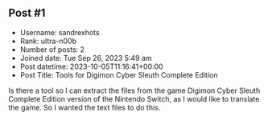 ## Post #1
- Username: sandrexhots
- Rank: ultra-n00b
- Number of posts: 2
- Joined date: Tue Sep 26, 2023 5:49 am
- Post datetime: 2023-10-05T11:16:41+00:00
- Post Title: Tools for Digimon Cyber ​​Sleuth Complete Edition

Is there a tool so I can extract the files from the game Digimon Cyber ​​Sleuth Complete Edition version of the Nintendo Switch, as I would like to translate the game. So I wanted the text files to do this.
